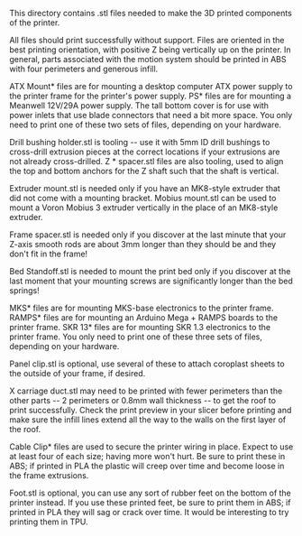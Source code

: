 This directory contains .stl files needed to make the 3D printed components of the printer.

All files should print successfully without support.  Files are oriented in the best printing orientation, with positive Z being vertically up on the printer.  In general, parts associated with the motion system should be printed in ABS with four perimeters and generous infill.

ATX Mount* files are for mounting a desktop computer ATX power supply to the printer frame for the printer's power supply.
PS* files are for mounting a Meanwell 12V/29A power supply.  The tall bottom cover is for use with power inlets that use blade connectors that need a bit more space.
You only need to print one of these two sets of files, depending on your hardware.

Drill bushing holder.stl is tooling -- use it with 5mm ID drill bushings to cross-drill extrusion pieces at the correct locations if your extrusions are not already cross-drilled.
Z * spacer.stl files are also tooling, used to align the top and bottom anchors for the Z shaft such that the shaft is vertical.

Extruder mount.stl is needed only if you have an MK8-style extruder that did not come with a mounting bracket.
Mobius mount.stl can be used to mount a Voron Mobius 3 extruder vertically in the place of an MK8-style extruder.

Frame spacer.stl is needed only if you discover at the last minute that your Z-axis smooth rods are about 3mm longer than they should be and they don't fit in the frame!

Bed Standoff.stl is needed to mount the print bed only if you discover at the last moment that your mounting screws are significantly longer than the bed springs!

MKS* files are for mounting MKS-base electronics to the printer frame.
RAMPS* files are for mounting an Arduino Mega + RAMPS boards to the printer frame.
SKR 13* files are for mounting SKR 1.3 electronics to the printer frame.
You only need to print one of these three sets of files, depending on your hardware.

Panel clip.stl is optional, use several of these to attach coroplast sheets to the outside of your frame, if desired.

X carriage duct.stl may need to be printed with fewer perimeters than the other parts -- 2 perimeters or 0.8mm wall thickness -- to get the roof to print successfully.  Check the print preview in your slicer before printing and make sure the infill lines extend all the way to the walls on the first layer of the roof.

Cable Clip* files are used to secure the printer wiring in place.  Expect to use at least four of each size; having more won't hurt.  Be sure to print these in ABS; if printed in PLA the plastic will creep over time and become loose in the frame extrusions.

Foot.stl is optional, you can use any sort of rubber feet on the bottom of the printer instead.  If you use these printed feet, be sure to print them in ABS; if printed in PLA they will sag or crack over time.  It would be interesting to try printing them in TPU.
